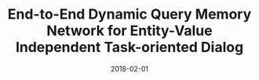 ---
title: "End-to-End Dynamic Query Memory Network for Entity-Value Independent Task-oriented Dialog"
collection: publications
permalink: 
excerpt: 
date: 2018-02-01
venue: 'International Conference on Acoustics, Speech and Signal Processing (ICASSP)'
paperurl: 
citation: 
---